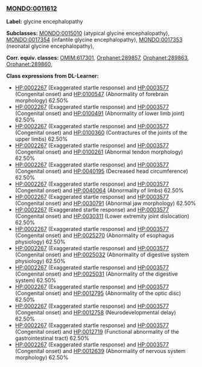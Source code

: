 
### [MONDO:0011612](http://purl.obolibrary.org/obo/MONDO_0011612)
**Label:** glycine encephalopathy

**Subclasses:** [MONDO:0015010](http://purl.obolibrary.org/obo/MONDO_0015010) (atypical glycine encephalopathy), [MONDO:0017354](http://purl.obolibrary.org/obo/MONDO_0017354) (infantile glycine encephalopathy), [MONDO:0017353](http://purl.obolibrary.org/obo/MONDO_0017353) (neonatal glycine encephalopathy), 

**Corr. equiv. classes:** [OMIM:617301](http://purl.obolibrary.org/obo/OMIM_617301), [Orphanet:289857](http://www.orpha.net/ORDO/Orphanet_289857), [Orphanet:289863](http://www.orpha.net/ORDO/Orphanet_289863), [Orphanet:289860](http://www.orpha.net/ORDO/Orphanet_289860), 

**Class expressions from DL-Learner:**

- [HP:0002267](http://purl.obolibrary.org/obo/HP_0002267) (Exaggerated startle response) and [HP:0003577](http://purl.obolibrary.org/obo/HP_0003577) (Congenital onset) and [HP:0100547](http://purl.obolibrary.org/obo/HP_0100547) (Abnormality of forebrain morphology) 62.50%
- [HP:0002267](http://purl.obolibrary.org/obo/HP_0002267) (Exaggerated startle response) and [HP:0003577](http://purl.obolibrary.org/obo/HP_0003577) (Congenital onset) and [HP:0100491](http://purl.obolibrary.org/obo/HP_0100491) (Abnormality of lower limb joint) 62.50%
- [HP:0002267](http://purl.obolibrary.org/obo/HP_0002267) (Exaggerated startle response) and [HP:0003577](http://purl.obolibrary.org/obo/HP_0003577) (Congenital onset) and [HP:0100360](http://purl.obolibrary.org/obo/HP_0100360) (Contractures of the joints of the upper limbs) 62.50%
- [HP:0002267](http://purl.obolibrary.org/obo/HP_0002267) (Exaggerated startle response) and [HP:0003577](http://purl.obolibrary.org/obo/HP_0003577) (Congenital onset) and [HP:0100261](http://purl.obolibrary.org/obo/HP_0100261) (Abnormal tendon morphology) 62.50%
- [HP:0002267](http://purl.obolibrary.org/obo/HP_0002267) (Exaggerated startle response) and [HP:0003577](http://purl.obolibrary.org/obo/HP_0003577) (Congenital onset) and [HP:0040195](http://purl.obolibrary.org/obo/HP_0040195) (Decreased head circumference) 62.50%
- [HP:0002267](http://purl.obolibrary.org/obo/HP_0002267) (Exaggerated startle response) and [HP:0003577](http://purl.obolibrary.org/obo/HP_0003577) (Congenital onset) and [HP:0040064](http://purl.obolibrary.org/obo/HP_0040064) (Abnormality of limbs) 62.50%
- [HP:0002267](http://purl.obolibrary.org/obo/HP_0002267) (Exaggerated startle response) and [HP:0003577](http://purl.obolibrary.org/obo/HP_0003577) (Congenital onset) and [HP:0030791](http://purl.obolibrary.org/obo/HP_0030791) (Abnormal jaw morphology) 62.50%
- [HP:0002267](http://purl.obolibrary.org/obo/HP_0002267) (Exaggerated startle response) and [HP:0003577](http://purl.obolibrary.org/obo/HP_0003577) (Congenital onset) and [HP:0030311](http://purl.obolibrary.org/obo/HP_0030311) (Lower extremity joint dislocation) 62.50%
- [HP:0002267](http://purl.obolibrary.org/obo/HP_0002267) (Exaggerated startle response) and [HP:0003577](http://purl.obolibrary.org/obo/HP_0003577) (Congenital onset) and [HP:0025270](http://purl.obolibrary.org/obo/HP_0025270) (Abnormality of esophagus physiology) 62.50%
- [HP:0002267](http://purl.obolibrary.org/obo/HP_0002267) (Exaggerated startle response) and [HP:0003577](http://purl.obolibrary.org/obo/HP_0003577) (Congenital onset) and [HP:0025032](http://purl.obolibrary.org/obo/HP_0025032) (Abnormality of digestive system physiology) 62.50%
- [HP:0002267](http://purl.obolibrary.org/obo/HP_0002267) (Exaggerated startle response) and [HP:0003577](http://purl.obolibrary.org/obo/HP_0003577) (Congenital onset) and [HP:0025031](http://purl.obolibrary.org/obo/HP_0025031) (Abnormality of the digestive system) 62.50%
- [HP:0002267](http://purl.obolibrary.org/obo/HP_0002267) (Exaggerated startle response) and [HP:0003577](http://purl.obolibrary.org/obo/HP_0003577) (Congenital onset) and [HP:0012795](http://purl.obolibrary.org/obo/HP_0012795) (Abnormality of the optic disc) 62.50%
- [HP:0002267](http://purl.obolibrary.org/obo/HP_0002267) (Exaggerated startle response) and [HP:0003577](http://purl.obolibrary.org/obo/HP_0003577) (Congenital onset) and [HP:0012758](http://purl.obolibrary.org/obo/HP_0012758) (Neurodevelopmental delay) 62.50%
- [HP:0002267](http://purl.obolibrary.org/obo/HP_0002267) (Exaggerated startle response) and [HP:0003577](http://purl.obolibrary.org/obo/HP_0003577) (Congenital onset) and [HP:0012719](http://purl.obolibrary.org/obo/HP_0012719) (Functional abnormality of the gastrointestinal tract) 62.50%
- [HP:0002267](http://purl.obolibrary.org/obo/HP_0002267) (Exaggerated startle response) and [HP:0003577](http://purl.obolibrary.org/obo/HP_0003577) (Congenital onset) and [HP:0012639](http://purl.obolibrary.org/obo/HP_0012639) (Abnormality of nervous system morphology) 62.50%


